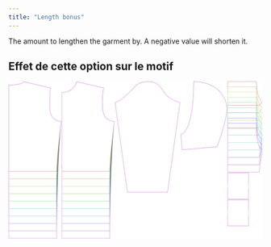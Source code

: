 ```yaml
---
title: "Length bonus"
---
```


The amount to lengthen the garment by. A negative value will shorten it.

## Effet de cette option sur le motif

![This image shows the effect of this option by superimposing several variants that have a different value for this option](huey_lengthbonus_sample.svg "Effect of this option on the pattern")
